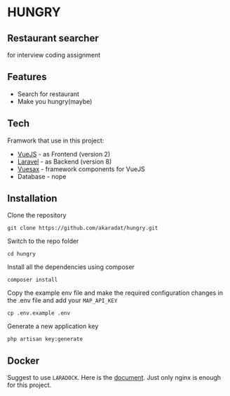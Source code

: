 # HUNGRY

## Restaurant searcher
for interview coding assignment

## Features

-   Search for restaurant
-   Make you hungry(maybe)

## Tech

Framwork that use in this project:

-   [VueJS] - as Frontend (version 2)
-   [Laravel] - as Backend (version 8)
-   [Vuesax] - framework components for VueJS
-   Database - nope

## Installation

Clone the repository

    git clone https://github.com/akaradat/hungry.git

Switch to the repo folder

    cd hungry

Install all the dependencies using composer

    composer install

Copy the example env file and make the required configuration changes in the .env file and add your `MAP_API_KEY`

    cp .env.example .env

Generate a new application key

    php artisan key:generate

## Docker

Suggest to use `LARADOCK`. Here is the [document](https://laradock.io/getting-started/).
Just only nginx is enough for this project.

[vuejs]: https://vuejs.org/
[laravel]: https://laravel.com/
[vuesax]: https://vuesax.com/

